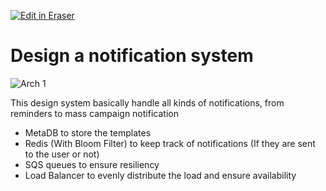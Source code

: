 <p><a target="_blank" href="https://app.eraser.io/workspace/vpB2BC9UzFnNrhbPQ0WT" id="edit-in-eraser-github-link"><img alt="Edit in Eraser" src="https://firebasestorage.googleapis.com/v0/b/second-petal-295822.appspot.com/o/images%2Fgithub%2FOpen%20in%20Eraser.svg?alt=media&amp;token=968381c8-a7e7-472a-8ed6-4a6626da5501"></a></p>

# Design a notification system

![Arch 1](https://bharath-lakshman-kumar.s3.ap-south-1.amazonaws.com/Notification/notification-system.png)

This design system basically handle all kinds of notifications, from reminders to mass campaign notification

- MetaDB to store the templates
- Redis (With Bloom Filter) to keep track of notifications (If they are sent to the user or not)
- SQS queues to ensure resiliency
- Load Balancer to evenly distribute the load and ensure availability

<!--- Eraser file: https://app.eraser.io/workspace/vpB2BC9UzFnNrhbPQ0WT --->

